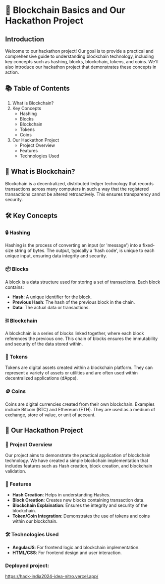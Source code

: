 # 🚀 Blockchain Basics and Our Hackathon Project

## Introduction
Welcome to our hackathon project! Our goal is to provide a practical and comprehensive guide to understanding blockchain technology, including key concepts such as hashing, blocks, blockchain, tokens, and coins. We'll also introduce our hackathon project that demonstrates these concepts in action.

## 📚 Table of Contents
1. What is Blockchain?
2. Key Concepts
   - Hashing
   - Blocks
   - Blockchain
   - Tokens
   - Coins
3. Our Hackathon Project
   - Project Overview
   - Features
   - Technologies Used

## 🔗 What is Blockchain?
Blockchain is a decentralized, distributed ledger technology that records transactions across many computers in such a way that the registered transactions cannot be altered retroactively. This ensures transparency and security.

## 🛠️ Key Concepts

### 🔒 Hashing
Hashing is the process of converting an input (or 'message') into a fixed-size string of bytes. The output, typically a 'hash code', is unique to each unique input, ensuring data integrity and security.

### 📦 Blocks
A block is a data structure used for storing a set of transactions. Each block contains:
- **Hash**: A unique identifier for the block.
- **Previous Hash**: The hash of the previous block in the chain.
- **Data**: The actual data or transactions.

### ⛓️ Blockchain
A blockchain is a series of blocks linked together, where each block references the previous one. This chain of blocks ensures the immutability and security of the data stored within.

### 💎 Tokens
Tokens are digital assets created within a blockchain platform. They can represent a variety of assets or utilities and are often used within decentralized applications (dApps).

### 🪙 Coins
Coins are digital currencies created from their own blockchain. Examples include Bitcoin (BTC) and Ethereum (ETH). They are used as a medium of exchange, store of value, or unit of account.

## 🌟 Our Hackathon Project

### 📝 Project Overview
Our project aims to demonstrate the practical application of blockchain technology. We have created a simple blockchain implementation that includes features such as Hash creation, block creation, and blockchain validation.

### 🚀 Features
- **Hash Creation**: Helps in understanding Hashes.
- **Block Creation**: Creates new blocks containing transaction data.
- **Blockchain Explaination**: Ensures the integrity and security of the blockchain.
- **Token/Coin Integration**: Demonstrates the use of tokens and coins within our blockchain.

### 🛠️ Technologies Used
- **AngularJS**: For frontend logic and blockchain implementation.
- **HTML/CSS**: For frontend design and user interaction.

### Deployed project:
https://hack-india2024-idea-nitro.vercel.app/